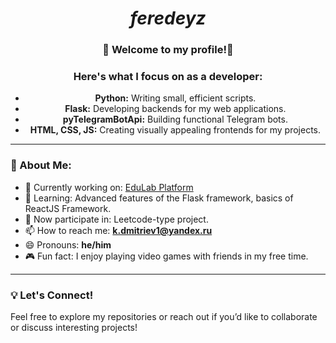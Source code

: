 <h1 align="center">
  <i>feredeyz</i>
</h1>

<div align="center">
  <h3>
    🌟 Welcome to my profile!🌟
  </h3> 
    <h3>
      Here's what I focus on as a developer:
    </h3>
    
  
  
  <ul>
    <li><b>Python:</b> Writing small, efficient scripts.</li>
    <li><b>Flask:</b> Developing backends for my web applications.</li>
    <li><b>pyTelegramBotApi:</b> Building functional Telegram bots.</li>
    <li><b>HTML, CSS, JS:</b> Creating visually appealing frontends for my projects.</li>
  </ul>
</div>

---

### 🌱 About Me:
- 🔭 Currently working on: [EduLab Platform]((https://github.com/feredeyz/edulab.git))
- 🚀 Learning: Advanced features of the Flask framework, basics of ReactJS Framework.
- 🤝 Now participate in: Leetcode-type project.
- 📫 How to reach me: **k.dmitriev1@yandex.ru**
- 😄 Pronouns: **he/him**
- 🎮 Fun fact: I enjoy playing video games with friends in my free time.

---

### 💡 Let's Connect!
Feel free to explore my repositories or reach out if you’d like to collaborate or discuss interesting projects!


